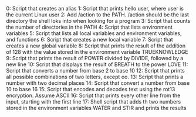0: Script that creates an alias
1: Script that prints hello user, where user is the current Linux user
2: Add /action to the PATH. /action should be the last directory the shell loks into when looking for a program
3: Script that counts the number of directories in the PATH
4: Script that lists environment variables
5: Script that lists all local variables and environment variables, and functions
6: Script that creates a new local variable
7: Script that creates a new global variable
8: Script that prints the result of the addition of 128 with the value stored in the environment variable TRUEKNOWLEDGE
9: Script that prints the result of POWER divided by DIVIDE, followed by a new line
10: Script that displays the result of BREATH to the power LOVE
11: Script that converts a number from base 2 to base 10
12: Script that prints all possible combinations of two letters, except oo.
13: Script that prints a number with two decimal places
14: Script that convert a number from base 10 to base 16
15: Script that encodes and decodes text using the rot13 encryption. Assume ASCII
16: Script that prints every other line from the input, starting with the first line
17: Shell script that adds th two numbers stored in the environment variables WATER and STIR and prints the results
